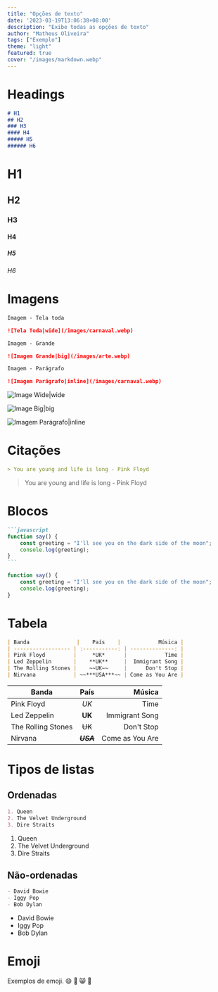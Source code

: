 ```yaml
---
title: "Opções de texto"
date: '2023-03-19T13:06:38+08:00'
description: "Exibe todas as opções de texto"
author: "Matheus Oliveira"
tags: ["Exemplo"]
theme: "light"
featured: true
cover: "/images/markdown.webp"
---
```


# Headings

```markdown
# H1
## H2
### H3
#### H4
##### H5
###### H6
```

# H1

## H2

### H3

#### H4

##### H5

###### H6


# Imagens

```markdown
Imagem - Tela toda

![Tela Toda|wide](/images/carnaval.webp)

Imagem - Grande

![Imagem Grande|big](/images/arte.webp)

Imagem - Parágrafo

![Imagem Parágrafo|inline](/images/carnaval.webp)
```

![Image Wide|wide](/images/carnaval.webp)

![Image Big|big](/images/arte.webp)

![Imagem Parágrafo|inline](/images/carnaval.webp)

# Citações

```markdown
> You are young and life is long - Pink Floyd

```

> You are young and life is long - Pink Floyd

# Blocos

``````markdown
```javascript
function say() {
    const greeting = "I'll see you on the dark side of the moon";
    console.log(greeting);
}
```
``````

```javascript
function say() {
    const greeting = "I'll see you on the dark side of the moon";
    console.log(greeting);
}
```

# Tabela

```markdown
| Banda               |    País    |            Música |
| ------------------ | :-----------: | --------------: |
| Pink Floyd         |     *UK*      |            Time |
| Led Zeppelin       |    **UK**     |  Immigrant Song |
| The Rolling Stones |    ~~UK~~     |      Don't Stop |
| Nirvana            | ~~***USA***~~ | Come as You Are |
```

| Banda               |    País    |            Música |
| ------------------ | :-----------: | --------------: |
| Pink Floyd         |     *UK*      |            Time |
| Led Zeppelin       |    **UK**     |  Immigrant Song |
| The Rolling Stones |    ~~UK~~     |      Don't Stop |
| Nirvana            | ~~***USA***~~ | Come as You Are |

# Tipos de listas

## Ordenadas

```markdown
1. Queen
2. The Velvet Underground
3. Dire Straits
```

1. Queen
2. The Velvet Underground
3. Dire Straits

## Não-ordenadas

```markdown
- David Bowie
- Iggy Pop
- Bob Dylan
```

- David Bowie
- Iggy Pop
- Bob Dylan

# Emoji

Exemplos de emoji.
:smile:
:see_no_evil:
:smile_cat:
:watermelon:
